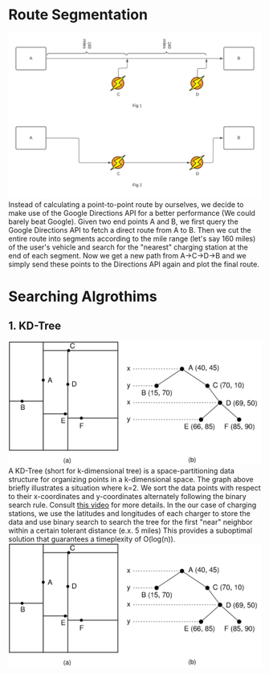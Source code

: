 # Route Segmentation
![alt text](https://github.com/cyanling2/EV-Routing/blob/main/images/route_segmentation.png)
Instead of calculating a point-to-point route by ourselves, we decide to make use of the Google Directions API for a better performance (We could barely beat Google).
Given two end points A and B, we first query the Google Directions API to fetch a direct route from A to B.
Then we cut the entire route into segments according to the mile range (let's say 160 miles) of the user's vehicle and search for the "nearest" charging station at the end of each segment.
Now we get a new path from A->C->D->B and we simply send these points to the Directions API again and plot the final route.
# Searching Algrothims
## 1. KD-Tree
![alt text](https://github.com/cyanling2/EV-Routing/blob/main/images/KDtree.png)
A KD-Tree (short for k-dimensional tree) is a space-partitioning data structure for organizing points in a k-dimensional space. 
The graph above briefly illustrates a situation where k=2. We sort the data points with respect to their x-coordinates and y-coordinates alternately following the binary search rule.
Consult [this video](https://www.bing.com/videos/search?q=kd+tree+geeksforgeeks&qpvt=kd+tree+geeksforgeeks&view=detail&mid=F0618F0AF8A08E6D7392F0618F0AF8A08E6D7392&&FORM=VRDGAR&ru=%2Fvideos%2Fsearch%3Fq%3Dkd%2Btree%2Bgeeksforgeeks%26qpvt%3Dkd%2Btree%2Bgeeksforgeeks%26FORM%3DVDRE) for more details.
In the our case of charging stations, we use the latitudes and longitudes of each charger to store the data and use binary search to search the tree for the first "near" neighbor within a certain tolerant distance (e.x. 5 miles)
This provides a suboptimal solution that guarantees a timeplexity of O(log(n)).
[![Watch the video](https://github.com/cyanling2/EV-Routing/blob/main/images/KDtree.png)](https://drive.google.com/file/d/1XaRe6usYLQhxJ3Kn0pDHzQll5mI5RN4v/view?usp=sharing)
